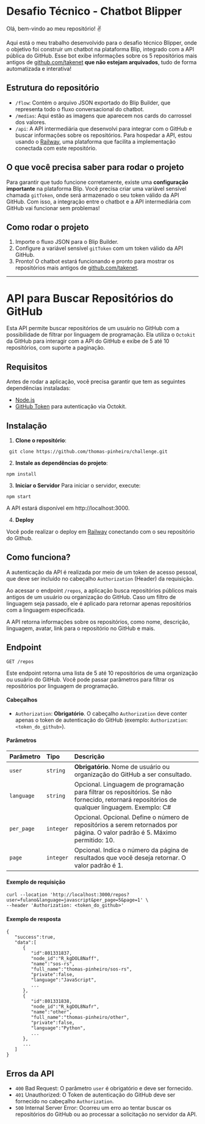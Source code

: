 # Desafio Técnico - Chatbot Blipper

Olá, bem-vindo ao meu repositório! ✌️

Aqui está o meu trabalho desenvolvido para o desafio técnico Blipper, onde o objetivo foi construir um chatbot na plataforma Blip, integrado com a API pública do GitHub. Esse bot exibe informações sobre os 5 repositórios mais antigos de [github.com/takenet](https://github.com/orgs/takenet/repositories) **que não estejam arquivados**, tudo de forma automatizada e interativa!

## Estrutura do repositório

- `/flow`: Contém o arquivo JSON exportado do Blip Builder, que representa todo o fluxo conversacional do chatbot.
- `/medias`: Aqui estão as imagens que aparecem nos cards do carrossel dos valores.
- `/api`: A API intermediária que desenvolvi para integrar com o GitHub e buscar informações sobre os repositórios. Para hospedar a API, estou usando o [Railway](https://railway.com/), uma plataforma que facilita a implementação conectada com este repositório.

## O que você precisa saber para rodar o projeto

Para garantir que tudo funcione corretamente, existe uma **configuração importante** na plataforma Blip. Você precisa criar uma variável sensível chamada `gitToken`, onde será armazenado o seu token válido da API GitHub. Com isso, a integração entre o chatbot e a API intermediária com GitHub vai funcionar sem problemas!

## Como rodar o projeto

1. Importe o fluxo JSON para o Blip Builder.
2. Configure a variável sensível `gitToken` com um token válido da API GitHub.
3. Pronto! O chatbot estará funcionando e pronto para mostrar os repositórios mais antigos de [github.com/takenet](https://github.com/orgs/takenet/repositories).

---

# API para Buscar Repositórios do GitHub

Esta API permite buscar repositórios de um usuário no GitHub com a possibilidade de filtrar por linguagem de programação. Ela utiliza o `Octokit` da GitHub para interagir com a API do GitHub e exibe de 5 até 10 repositórios, com suporte a paginação.

## Requisitos

Antes de rodar a aplicação, você precisa garantir que tem as seguintes dependências instaladas:

- [Node.js](https://nodejs.org/)
- [GitHub Token](https://docs.github.com/en/authentication/keeping-your-account-and-data-secure/managing-your-personal-access-tokens#creating-a-personal-access-token-classic) para autenticação via Octokit.

## Instalação

1. **Clone o repositório**:

```
 git clone https://github.com/thomas-pinheiro/challenge.git
```

2. **Instale as dependências do projeto**:

```
npm install
```

3. **Iniciar o Servidor**
   Para iniciar o servidor, execute:

```
npm start
```

A API estará disponível em http://localhost:3000.

4. **Deploy**

Você pode realizar o deploy em [Railway](https://railway.com/) conectando com o seu repositório do Github.

## Como funciona?

A autenticação da API é realizada por meio de um token de acesso pessoal, que deve ser incluído no cabeçalho `Authorization` (Header) da requisição.

Ao acessar o endpoint `/repos`, a aplicação busca repositórios públicos mais antigos de um usuário ou organização do GitHub. Caso um filtro de linguagem seja passado, ele é aplicado para retornar apenas repositórios com a linguagem especificada.

A API retorna informações sobre os repositórios, como nome, descrição, linguagem, avatar, link para o repositório no GitHub e mais.

## Endpoint

`GET /repos`

Este endpoint retorna uma lista de 5 até 10 repositórios de uma organização ou usuário do GitHub. Você pode passar parâmetros para filtrar os repositórios por linguagem de programação.

#### Cabeçalhos

- `Authorization`: **Obrigatório**. O cabeçalho `Authorization` deve conter apenas o token de autenticação do GitHub (exemplo: `Authorization`: `<token_do_github>`).

#### Parâmetros

| Parâmetro  | Tipo      | Descrição                                                                                                                                    |
| :--------- | :-------- | :------------------------------------------------------------------------------------------------------------------------------------------- |
| `user`     | `string`  | **Obrigatório**. Nome de usuário ou organização do GitHub a ser consultado.                                                                  |
| `language` | `string`  | Opcional. Linguagem de programação para filtrar os repositórios. Se não fornecido, retornará repositórios de qualquer linguagem. Exemplo: C# |
| `per_page` | `integer` | Opcional. Opcional. Define o número de repositórios a serem retornados por página. O valor padrão é 5. Máximo permitido: 10.                 |
| `page`     | `integer` | Opcional. Indica o número da página de resultados que você deseja retornar. O valor padrão é 1.                                              |

#### Exemplo de requisição

```
curl --location 'http://localhost:3000/repos?user=fulano&language=javascript&per_page=5&page=1' \
--header 'Authorization: <token_do_github>'
```

#### Exemplo de resposta

```
{
   "success":true,
   "data":[
      {
         "id":801331837,
         "node_id":"R_kgDOL8Naff",
         "name":"sos-rs",
         "full_name":"thomas-pinheiro/sos-rs",
         "private":false,
         "language":"JavaScript",
         ...
      },
      {
         "id":801331838,
         "node_id":"R_kgDOL8Nafr",
         "name":"other",
         "full_name":"thomas-pinheiro/other",
         "private":false,
         "language":"Python",
         ...
      },
      ...
   ]
}
```

## Erros da API

- `400` Bad Request: O parâmetro `user` é obrigatório e deve ser fornecido.
- `401` Unauthorized: O Token de autenticação do GitHub deve ser fornecido no cabeçalho `Authorization`.
- `500` Internal Server Error: Ocorreu um erro ao tentar buscar os repositórios do GitHub ou ao processar a solicitação no servidor da API.
